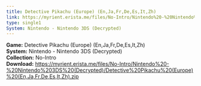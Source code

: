 ```yaml
---
title: Detective Pikachu (Europe) (En,Ja,Fr,De,Es,It,Zh)
link: https://myrient.erista.me/files/No-Intro/Nintendo%20-%20Nintendo%203DS%20(Decrypted)/Detective%20Pikachu%20(Europe)%20(En,Ja,Fr,De,Es,It,Zh).zip
type: single1
System: Nintendo - Nintendo 3DS (Decrypted)
---
```

<b>Game:</b> Detective Pikachu (Europe) (En,Ja,Fr,De,Es,It,Zh)<br>
<b>System:</b> Nintendo - Nintendo 3DS (Decrypted)<br>
<b>Collection:</b> No-Intro<br>
<b>Download:</b> https://myrient.erista.me/files/No-Intro/Nintendo%20-%20Nintendo%203DS%20(Decrypted)/Detective%20Pikachu%20(Europe)%20(En,Ja,Fr,De,Es,It,Zh).zip